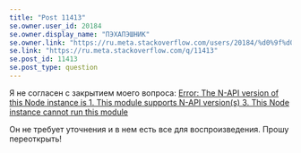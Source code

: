```yaml
---
title: "Post 11413"
se.owner.user_id: 20184
se.owner.display_name: "ПЭХАПЭШНИК"
se.owner.link: "https://ru.meta.stackoverflow.com/users/20184/%d0%9f%d0%ad%d0%a5%d0%90%d0%9f%d0%ad%d0%a8%d0%9d%d0%98%d0%9a"
se.link: "https://ru.meta.stackoverflow.com/q/11413"
se.post_id: 11413
se.post_type: question
---
```

<p>Я не согласен с закрытием моего вопроса: <a href="https://ru.stackoverflow.com/questions/1246902/error-the-n-api-version-of-this-node-instance-is-1-this-module-supports-n-api">Error: The N-API version of this Node instance is 1. This module supports N-API version(s) 3. This Node instance cannot run this module</a></p>
<p>Он не требует уточнения и в нем есть все для воспроизведения. Прошу переоткрыть!</p>
